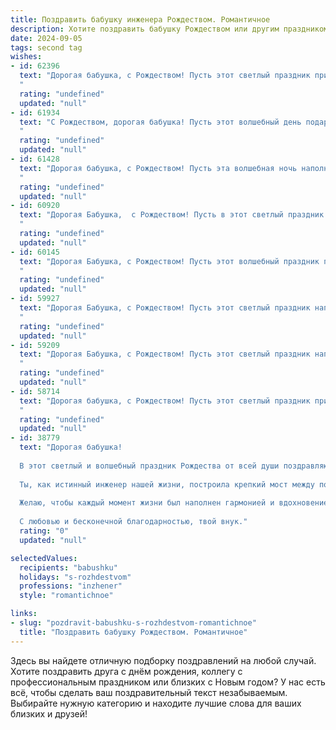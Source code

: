 ```yaml
---
title: Поздравить бабушку инженера Рождеством. Романтичное
description: Хотите поздравить бабушку Рождеством или другим праздником? Наш ИИ создаст незабываемое поздравление, а вы обязательно выделитесь среди других.  
date: 2024-09-05
tags: second tag
wishes:
- id: 62396
  text: "Дорогая бабушка, с Рождеством! Пусть этот светлый праздник принесет тепло и уют в ваш дом, а каждый день будет полон радости и любви, как искрящаяся елочная игрушка. Пусть ваша душа сияет, как праздничные огни, а сердце греется от тепла близких.  С любовью и нежностью, ваш внук/внучка.
  "
  rating: "undefined"
  updated: "null"
- id: 61934
  text: "С Рождеством, дорогая бабушка! Пусть этот волшебный день подарит тебе тепло и уют, как твои самые любимые изобретения. Мы все тебя очень любим и восхищаемся твоим талантом инженера. Ты - настоящий свет в нашей жизни, и мы благодарны за твою заботу и любовь.
  "
  rating: "undefined"
  updated: "null"
- id: 61428
  text: "Дорогая бабушка, с Рождеством! Пусть эта волшебная ночь наполнит ваш дом светом, теплом и любовью. Пусть звезды на небе сияют в честь вашей доброй души, а ангелы поют песни о вашей мудрости и таланте, что помогли вам стать не только замечательной бабушкой, но и талантливым инженером. Пусть Рождество подарит вам радость, а Новый год – исполнение всех желаний!
  "
  rating: "undefined"
  updated: "null"
- id: 60920
  text: "Дорогая Бабушка,  с Рождеством! Пусть в этот светлый праздник Ваше сердце наполнится  теплом, как  блеск звездного неба, а душа растает от любви, как снег под  солнечными лучами. Пусть  Ваша жизнь будет  яркой,  а  душа  —  спокойной,  как  зимой  —  тихая  река.
  "
  rating: "undefined"
  updated: "null"
- id: 60145
  text: "Дорогая Бабушка, с Рождеством! Пусть этот волшебный праздник подарит тебе мир, тепло и любовь, а ты всегда будешь окружена заботой и радостью, как инженер создает чудесные конструкции.
  "
  rating: "undefined"
  updated: "null"
- id: 59927
  text: "Дорогая Бабушка, с Рождеством! Пусть этот светлый праздник наполнит ваш дом теплом, радостью и любовью, как ваши золотые руки когда-то наполняли дом уютом и заботой. Спасибо вам за вашу мудрость, за ваш инженерный талант, который помогал вам строить не только дома, но и крепкие и счастливые семьи.  Пусть Рождество станет для вас началом нового, полного вдохновения и любви года.
  "
  rating: "undefined"
  updated: "null"
- id: 59209
  text: "Дорогая Бабушка, с Рождеством! Пусть этот светлый праздник наполнит ваш дом теплом и любовью, а жизнь – радостью и вдохновением. Пусть ваш инженерный талант и мудрость всегда находят применение, а ваша душа – покой и гармонию. Счастья вам, здоровья и благополучия в Новом году!
  "
  rating: "undefined"
  updated: "null"
- id: 58714
  text: "Дорогая бабушка, с Рождеством! Пусть этот светлый праздник принесет в вашу жизнь теплоту, уют и  радость. Пусть ваши инженерные таланты  и  неугасаемая  память  и  дальше  вдохновляют  нас  всех.  Будьте  здоровы  и  счастливы!
  "
  rating: "undefined"
  updated: "null"
- id: 38779
  text: "Дорогая бабушка!
  
  В этот светлый и волшебный праздник Рождества от всей души поздравляю тебя! Пусть в твоем сердце всегда живет свет надежды и любви, а каждый день приносит только радость и счастье.
  
  Ты, как истинный инженер нашей жизни, построила крепкий мост между поколениями, вложив в нас свои знания и тепло. Твоя мудрость и забота согревают нас в холодные дни.
  
  Желаю, чтобы каждый момент жизни был наполнен гармонией и вдохновением. Пусть Рождественская звезда озаряет твой путь, а мечты сбываются в самом чудесном исполнении.
  
  С любовью и бесконечной благодарностью, твой внук."
  rating: "0"
  updated: "null"

selectedValues:
  recipients: "babushku"
  holidays: "s-rozhdestvom"
  professions: "inzhener"
  style: "romantichnoe"

links:
- slug: "pozdravit-babushku-s-rozhdestvom-romantichnoe"
  title: "Поздравить бабушку Рождеством. Романтичное"
---
```


Здесь вы найдете отличную подборку поздравлений на любой случай. 
Хотите поздравить друга с днём рождения, коллегу с профессиональным праздником или близких с Новым годом? У нас есть всё, чтобы сделать ваш поздравительный текст незабываемым. Выбирайте нужную категорию и находите лучшие слова для ваших близких и друзей!
